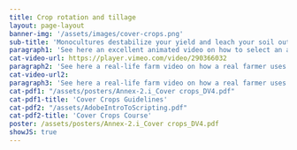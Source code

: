 ```yaml
---
title: Crop rotation and tillage
layout: page-layout
banner-img: '/assets/images/cover-crops.png'
sub-title: 'Monocultures destabilize your yield and leach your soil out. Learn about the right choice of crop rotation and how to till the soil using conservation tillage practices.'
paragraph1: 'See here an excellent animated video on how to select an adequate crop rotation and tillage method and what the benefits are:'
cat-video-url: https://player.vimeo.com/video/290366032
paragraph2: 'See here a real-life farm video on how a real farmer uses cover crops and mulch management to improve the soil fertility and protection of his farmland.'
cat-video-url2: 
paragraph3: 'See here a real-life farm video on how a real farmer uses cover crops and mulch management to improve the soil fertility and protection of his farmland.'
cat-pdf1: "/assets/posters/Annex-2.i_Cover crops_DV4.pdf"
cat-pdf1-title: 'Cover Crops Guidelines'
cat-pdf2: "/assets/AdobeIntroToScripting.pdf"
cat-pdf2-title: 'Cover Crops Course'
poster: /assets/posters/Annex-2.i_Cover crops_DV4.pdf
showJS: true
---
```

